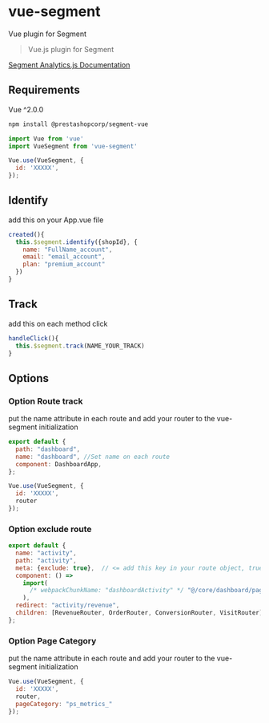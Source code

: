 # vue-segment

Vue plugin for Segment

> Vue.js plugin for Segment

[Segment Analytics.js Documentation](https://segment.com/docs/sources/website/analytics.js/)

## Requirements

Vue ^2.0.0

```bash
npm install @prestashopcorp/segment-vue
```

```js
import Vue from 'vue'
import VueSegment from 'vue-segment'

Vue.use(VueSegment, {
  id: 'XXXXX',
});
```

## Identify

add this on your App.vue file
```js
created(){
  this.$segment.identify({shopId}, {
    name: "FullName_account",
    email: "email_account",
    plan: "premium_account"
  })
}
```

## Track

add this on each method click
```js
handleClick(){
  this.$segment.track(NAME_YOUR_TRACK)
}
```

## Options 
 
### Option Route track

put the name attribute in each route and add your router to the vue-segment initialization

```js
export default {
  path: "dashboard",
  name: "dashboard", //Set name on each route
  component: DashboardApp,
};

Vue.use(VueSegment, {
  id: 'XXXXX',
  router
});
```

### Option exclude route

```js
export default {
  name: "activity",
  path: "activity",
  meta: {exclude: true},  // <= add this key in your route object, true to exclude, false to track
  component: () =>
    import(
      /* webpackChunkName: "dashboardActivity" */ "@/core/dashboard/pages/ActivityApp"
    ),
  redirect: "activity/revenue",
  children: [RevenueRouter, OrderRouter, ConversionRouter, VisitRouter],
};
```

### Option Page Category

put the name attribute in each route and add your router to the vue-segment initialization

```js
Vue.use(VueSegment, {
  id: 'XXXXX',
  router,
  pageCategory: "ps_metrics_"
});
```

